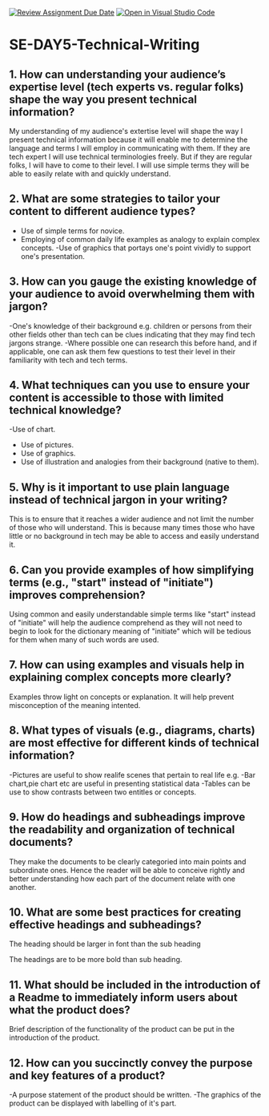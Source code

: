 [![Review Assignment Due Date](https://classroom.github.com/assets/deadline-readme-button-22041afd0340ce965d47ae6ef1cefeee28c7c493a6346c4f15d667ab976d596c.svg)](https://classroom.github.com/a/zsAR-pyY)
[![Open in Visual Studio Code](https://classroom.github.com/assets/open-in-vscode-2e0aaae1b6195c2367325f4f02e2d04e9abb55f0b24a779b69b11b9e10269abc.svg)](https://classroom.github.com/online_ide?assignment_repo_id=15704338&assignment_repo_type=AssignmentRepo)
# SE-DAY5-Technical-Writing
## 1. How can understanding your audience’s expertise level (tech experts vs. regular folks) shape the way you present technical information?
My understanding of my audience's extertise level will shape the way I present technical information because it will enable me to determine the language and terms I will employ in communicating with them. If they are tech expert I will use technical terminologies freely. But if they are regular folks, I will have to come to their level. I will use simple terms they will be able to easily relate with and quickly understand.


## 2. What are some strategies to tailor your content to different audience types?
- Use of simple terms for novice.
- Employing of common daily life examples as analogy to explain complex concepts.
-Use of graphics that portays one's point vividly to support one's presentation. 


## 3. How can you gauge the existing knowledge of your audience to avoid overwhelming them with jargon?

-One's knowledge of their background e.g. children or persons from their other fields other than tech can be clues indicating that they may find tech jargons strange.
-Where possible one can research this before hand, and if applicable, one can ask them few questions to test their level in their familiarity with tech and tech terms.

## 4. What techniques can you use to ensure your content is accessible to those with limited technical knowledge?

-Use of chart.
- Use of pictures.
- Use of graphics.
- Use of illustration and analogies from their background (native to them).

## 5. Why is it important to use plain language instead of technical jargon in your writing?

This is to ensure that it reaches a wider audience and not limit the number of those who will understand. This is because many times those who have little or no background in tech may be able to access and easily understand it.

## 6. Can you provide examples of how simplifying terms (e.g., "start" instead of "initiate") improves comprehension?

Using common and easily understandable simple terms like "start"  instead of "initiate" will help the audience comprehend as they will not need to begin to look for the dictionary meaning of "initiate" which will be tedious for them when many of such words are used. 


## 7. How can using examples and visuals help in explaining complex concepts more clearly?

Examples throw light on concepts or explanation. It will help prevent misconception of the meaning intented. 

## 8. What types of visuals (e.g., diagrams, charts) are most effective for different kinds of technical information?

-Pictures are useful to show realife scenes that pertain to real life e.g. 
-Bar chart,pie chart etc are useful in presenting statistical data
-Tables can be use to show contrasts between two entitles or concepts.



## 9. How do headings and subheadings improve the readability and organization of technical documents?


They make the documents to be clearly categoried into main points and subordinate ones. Hence the reader will be able to conceive rightly and better understanding how each part of the document relate with one another.


## 10. What are some best practices for creating effective headings and subheadings?

The heading should be larger in font than the sub heading

The headings are to be more bold than sub heading.


## 11. What should be included in the introduction of a Readme to immediately inform users about what the product does?

Brief description of the functionality of the product can be put in the introduction of the product.

## 12. How can you succinctly convey the purpose and key features of a product?

-A purpose statement of the product should be written. 
-The graphics of the product can be displayed with labelling of it's part. 
